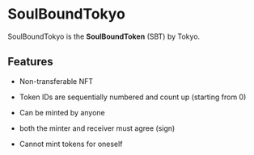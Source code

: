 # SoulBoundTokyo

SoulBoundTokyo is the **SoulBoundToken** (SBT) by Tokyo.

## Features

- Non-transferable NFT

- Token IDs are sequentially numbered and count up (starting from 0)

- Can be minted by anyone

- both the minter and receiver must agree (sign)

- Cannot mint tokens for oneself

